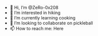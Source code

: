 - 👋 Hi, I’m @ZeRo-0x208
- 👀 I’m interested in hiking
- 🌱 I’m currently learning cooking
- 💞️ I’m looking to collaborate on pickleball
- 📫 How to reach me: Here

<!---
ZeRo-0x208/ZeRo-0x208 is a ✨ special ✨ repository because its `README.md` (this file) appears on your GitHub profile.
You can click the Preview link to take a look at your changes.
--->
